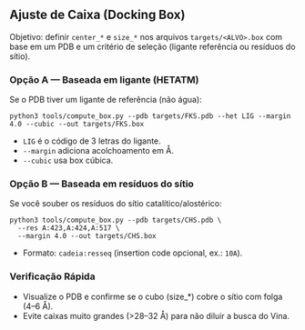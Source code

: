 ## Ajuste de Caixa (Docking Box)

Objetivo: definir `center_*` e `size_*` nos arquivos `targets/<ALVO>.box` com base em um PDB e um critério de seleção (ligante referência ou resíduos do sítio).

### Opção A — Baseada em ligante (HETATM)
Se o PDB tiver um ligante de referência (não água):
```
python3 tools/compute_box.py --pdb targets/FKS.pdb --het LIG --margin 4.0 --cubic --out targets/FKS.box
```
- `LIG` é o código de 3 letras do ligante.
- `--margin` adiciona acolchoamento em Å.
- `--cubic` usa box cúbica.

### Opção B — Baseada em resíduos do sítio
Se você souber os resíduos do sítio catalítico/alostérico:
```
python3 tools/compute_box.py --pdb targets/CHS.pdb \
  --res A:423,A:424,A:517 \
  --margin 4.0 --out targets/CHS.box
```
- Formato: `cadeia:resseq` (insertion code opcional, ex.: `10A`).

### Verificação Rápida
- Visualize o PDB e confirme se o cubo (size_*) cobre o sítio com folga (4–6 Å).
- Evite caixas muito grandes (>28–32 Å) para não diluir a busca do Vina.

